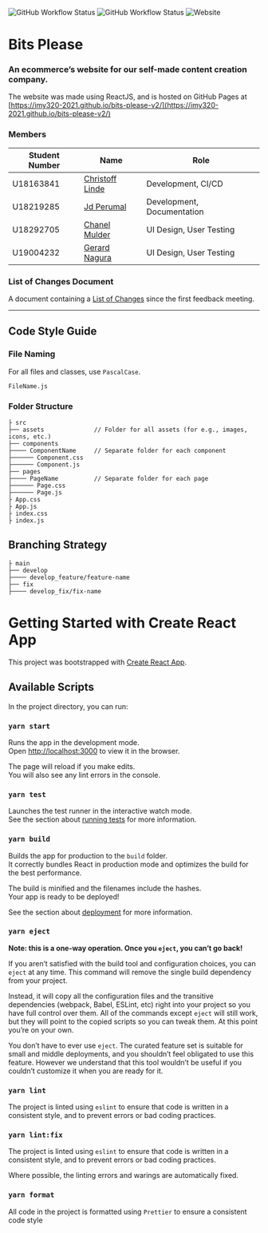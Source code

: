 ![GitHub Workflow Status](https://img.shields.io/github/workflow/status/IMY320-2021/bits-please-v2/CodeQL?label=CodeQL&style=for-the-badge) ![GitHub Workflow Status](https://img.shields.io/github/workflow/status/IMY320-2021/bits-please-v2/Node.js%20CI?label=Node.js%20CI&style=for-the-badge)
![Website](https://img.shields.io/website?down_color=red&down_message=offline&style=for-the-badge&up_message=online&url=https%3A%2F%2Fimy320-2021.github.io%2Fbits-please-v2%2F)

# Bits Please

### An ecommerce’s website for our self-made content creation company.

The website was made using ReactJS, and is hosted on GitHub Pages at [https://imy320-2021.github.io/bits-please-v2/](https://imy320-2021.github.io/bits-please-v2/)

### Members

| Student Number | Name                                                  | Role                       |
| -------------- | ----------------------------------------------------- | -------------------------- |
| U18163841      | [Christoff Linde](https://github.com/christoff-linde) | Development, CI/CD         |
| U18219285      | [Jd Perumal](https://github.com/JdPerumal)            | Development, Documentation |
| U18292705      | [Chanel Mulder](https://github.com/ChanelMulder)      | UI Design, User Testing    |
| U19004232      | [Gerard Nagura](https://github.com/MaverickGDN0403)   | UI Design, User Testing    |

### List of Changes Document

A document containing a [List of Changes](https://github.com/IMY320-2021/bits-please-v2/blob/main/CHANGES.md) since the first feedback meeting.

---

## Code Style Guide

### File Naming

For all files and classes, use `PascalCase`.

```
FileName.js
```

### Folder Structure

```
├ src
├── assets              // Folder for all assets (for e.g., images, icons, etc.)
├── components
├──── ComponentName     // Separate folder for each component
├────── Component.css
├────── Component.js
├── pages
├──── PageName          // Separate folder for each page
├────── Page.css
├────── Page.js
├ App.css
├ App.js
├ index.css
├ index.js
```

## Branching Strategy

```
├ main
├── develop
├──── develop_feature/feature-name
├── fix
├──── develop_fix/fix-name
```

# Getting Started with Create React App

This project was bootstrapped with [Create React App](https://github.com/facebook/create-react-app).

## Available Scripts

In the project directory, you can run:

### `yarn start`

Runs the app in the development mode.\
Open [http://localhost:3000](http://localhost:3000) to view it in the browser.

The page will reload if you make edits.\
You will also see any lint errors in the console.

### `yarn test`

Launches the test runner in the interactive watch mode.\
See the section about [running tests](https://facebook.github.io/create-react-app/docs/running-tests) for more information.

### `yarn build`

Builds the app for production to the `build` folder.\
It correctly bundles React in production mode and optimizes the build for the best performance.

The build is minified and the filenames include the hashes.\
Your app is ready to be deployed!

See the section about [deployment](https://facebook.github.io/create-react-app/docs/deployment) for more information.

### `yarn eject`

**Note: this is a one-way operation. Once you `eject`, you can’t go back!**

If you aren’t satisfied with the build tool and configuration choices, you can `eject` at any time. This command will remove the single build dependency from your project.

Instead, it will copy all the configuration files and the transitive dependencies (webpack, Babel, ESLint, etc) right into your project so you have full control over them. All of the commands except `eject` will still work, but they will point to the copied scripts so you can tweak them. At this point you’re on your own.

You don’t have to ever use `eject`. The curated feature set is suitable for small and middle deployments, and you shouldn’t feel obligated to use this feature. However we understand that this tool wouldn’t be useful if you couldn’t customize it when you are ready for it.

### `yarn lint`

The project is linted using `eslint` to ensure that code is written in a consistent style, and to prevent errors or bad coding practices.

### `yarn lint:fix`

The project is linted using `eslint` to ensure that code is written in a consistent style, and to prevent errors or bad coding practices.

Where possible, the linting errors and warings are automatically fixed.

### `yarn format`

All code in the project is formatted using `Prettier` to ensure a consistent code style
